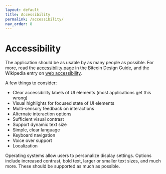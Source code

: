```yaml
---
layout: default
title: Accessibility
permalink: /accessibility/
nav_order: 8
---
```


# Accessibility

The application should be as usable by as many people as possible. For more, read the [accessibility page](https://bitcoin.design/guide/designing-products/accessibility/) in the Bitcoin Design Guide, and the Wikipedia entry on [web accessibility](https://en.wikipedia.org/wiki/Web_accessibility).

A few things to consider:

- Clear accessibility labels of UI elements (most applications get this wrong)
- Visual highlights for focused state of UI elements
- Multi-sensory feedback on interactions
- Alternate interaction options
- Sufficient visual contrast
- Support dynamic text size
- Simple, clear language
- Keyboard navigation
- Voice over support
- Localization

Operating systems allow users to personalize display settings. Options include increased contrast, bold text, larger or smaller text sizes, and much more. These should be supported as much as possible.